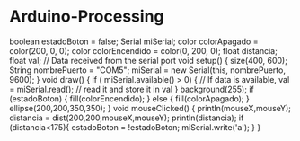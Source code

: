 # Arduino-Processing
boolean estadoBoton = false; Serial miSerial; color colorApagado = color(200, 0, 0); color colorEncendido = color(0, 200, 0); float distancia; float val;      // Data received from the serial port  void setup() {   size(400, 600);   String nombrePuerto = "COM5";   miSerial = new Serial(this, nombrePuerto, 9600); }  void draw() {   if ( miSerial.available() > 0) {  // If data is available,     val = miSerial.read();         // read it and store it in val   }   background(255);   if (estadoBoton) {     fill(colorEncendido);   } else {     fill(colorApagado);   }   ellipse(200,200,350,350);  }  void mouseClicked() {  println(mouseX,mouseY);  distancia = dist(200,200,mouseX,mouseY);  println(distancia);  if (distancia&lt;175){      estadoBoton = !estadoBoton;      miSerial.write('a');    } }
